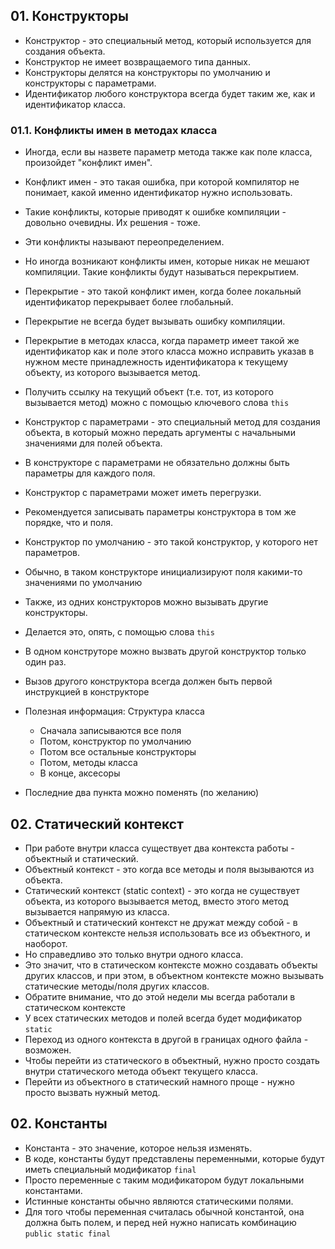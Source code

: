 ## 01. Конструкторы
* Конструктор - это специальный метод, который используется для создания объекта.
* Конструктор не имеет возвращаемого типа данных.
* Конструкторы делятся на конструкторы по умолчанию и конструкторы с параметрами.
* Идентификатор любого конструктора всегда будет таким же, как и идентификатор класса.

### 01.1. Конфликты имен в методах класса
* Иногда, если вы назвете параметр метода также как поле класса, произойдет "конфликт имен".
* Конфликт имен - это такая ошибка, при которой компилятор не понимает, какой именно идентификатор нужно использовать.
* Такие конфликты, которые приводят к ошибке компиляции - довольно очевидны. Их решения - тоже.
* Эти конфликты называют переопределением.
* Но иногда возникают конфликты имен, которые никак не мешают компиляции. Такие конфликты будут называться перекрытием.
* Перекрытие - это такой конфликт имен, когда более локальный идентификатор перекрывает более глобальный.
* Перекрытие не всегда будет вызывать ошибку компиляции.

* Перекрытие в методах класса, когда параметр имеет такой же идентификатор как и поле этого класса можно исправить
указав в нужном месте принадлежность идентификатора к текущему объекту, из которого вызывается метод.
* Получить ссылку на текущий объект (т.е. тот, из которого вызывается метод) можно с помощью ключевого слова `this`

* Конструктор с параметрами - это специальный метод для создания объекта, в который можно передать аргументы с начальными
значениями для полей объекта.
* В конструкторе с параметрами не обязательно должны быть параметры для каждого поля.
* Конструктор с параметрами может иметь перегрузки.
* Рекомендуется записывать параметры конструктора в том же порядке, что и поля.

* Конструктор по умолчанию - это такой конструктор, у которого нет параметров.
* Обычно, в таком конструкторе инициализируют поля какими-то значениями по умолчанию

* Также, из одних конструкторов можно вызывать другие конструкторы.
* Делается это, опять, с помощью слова `this`
* В одном конструторе можно вызвать другой конструктор только один раз.
* Вызов другого конструктора всегда должен быть первой инструкцией в конструкторе

* Полезная информация: Структура класса
  * Сначала записываются все поля
  * Потом, конструктор по умолчанию
  * Потом все остальные конструкторы
  * Потом, методы класса
  * В конце, аксесоры
* Последние два пункта можно поменять (по желанию)

## 02. Статический контекст
* При работе внутри класса существует два контекста работы - объектный и статический.
* Объектный контекст - это когда все методы и поля вызываются из объекта.
* Статический контекст (static context) - это когда не существует объекта, из которого вызывается метод, вместо этого
метод вызывается напрямую из класса.
* Объектный и статический контекст не дружат между собой - в статическом контексте нельзя использовать все из объектного,
и наоборот.
* Но справедливо это только внутри одного класса.
* Это значит, что в статическом контексте можно создавать объекты других классов, и при этом, в объектном контексте можно
вызывать статические методы/поля других классов.
* Обратите внимание, что до этой недели мы всегда работали в статическом контексте
* У всех статических методов и полей всегда будет модификатор `static`
* Переход из одного контекста в другой в границах одного файла - возможен.
* Чтобы перейти из статического в объектный, нужно просто создать внутри статического метода объект текущего класса.
* Перейти из объектного в статический намного проще - нужно просто вызвать нужный метод.
## 02. Константы
* Константа - это значение, которое нельзя изменять.
* В коде, константы будут представлены переменными, которые будут иметь специальный модификатор `final`
* Просто переменные с таким модификатором будут локальными константами.
* Истинные константы обычно являются статическими полями.
* Для того чтобы переменная считалась обычной константой, она должна быть полем, и
перед ней нужно написать комбинацию `public static final`